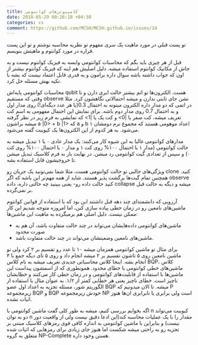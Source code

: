 ```yaml
---
title: کامپیوتر‌های کوانتومی
date: 2018-05-29 00:26:18 +04:30
categories: cs
comment: https://github.com/MCSH/MCSH.github.io/issues/14
---
```

تو پست قبلی در مورد ماهیت یک سری مفهوم تو نظریه محاسبه نوشتم و تو این پست قراره در مورد کوانتوم و ماهیتش بنویسم.

قبل از هر چیزی باید بگم که محاسبات کوانتومی وابسه به فیزیک کوانتوم نیست و به جاش از مکانیک کوانتوم استفاده میشه. دلیل اصلیش هم اینه که فیزیک کوانتوم بیشتر از اون که جواب داشته باشه سوال داره برامون و به قدری قابل اعتماد نیست که بشه با تکیه بهش مسئله حل کرد.

محاسبات کوانتومی پایه‌اش qubit هست. الکترون‌ها تو اتم بیشتر حالت ابری دارن و تا وقتی که مستقیم observe نشن جای ثابتی ندارن و میشه احتمالاتی نگاهشون کرد. مثلا در اتمی که دو مدار داره الکترون میتونه به احتمال 0.3(یا هر عدد دیگه‌ای!) روی مدار اول و به احتمال 0.7 روی مدار دوم باشه. برای نمایش این احتمال مفهومی به اسم کت تعریف میشه، کت صفر یا |0> و کت یک یا |1> که نمایشی به فرم زیر در نظر گرفته میشه براشون
a |0> + b |1>
که a و b اعداد موهومی هستند که مجموع نرم دومشان ۱ می‌شود. به هر کدوم از این الکترون‌ها یک کیوبیت گفته می‌شود.

مدار‌های کوانتومی غالبا به این شیوه کار می‌کنند: یک مدار عادی ۰ یا ۱ تبدیل میشه به حالت کوانتومی (مدار ۱ با احتمال ۱۰۰% روی کت ۱ و مدار ۰ با احتمال ۱۰۰% روی کت ۰) و سپس از تعدادی گیت کوانتومی رد میشن. در نهایت باز به فرم کلاسیک تبدیل میشن تا خروجیشون قابل استفاده بشه.

ویژگی‌های جالبی تو حالت کوانتومی هست، مثلا شما نمی‌تونید یک جریان رو clone کنید. همچنین تمام گیت‌ها برگشت پذیر هستند. شاید از همه مهم‌تر این باشه که اگر observe کنید حالت داده رو- یعنی ببینید چه حالتی داره، داده collapse میشه و دیگه به حالت قبل بر نمی‌گرده.

آرزویی که دانشمندای چند دهه قبل داشتند این بود که با استفاده از قوانین کوانتوم ماشین‌های نامعین رو در زمان خطی پیاده سازی کنن، اما امروزه متوجه شدیم این کار ممکن نیست. دلیل اصلی هم برمیگرده به ماهیت این ماشین‌ها:

* ماشین‌های کوانتومی داده‌هایشان می‌تواند در چند حالت متفاوت باشد، آن هم به صورت محدود
* ‏ماشین‌های نامعین وضعیتشان می‌تواند در چند حالت متفاوت باشد.

برای مثال تو ماشین کوانتومی همزمان میشه ۱۰ تا عدد رو تقسیم بر ۲ کرد ولی تو ماشین نامعین روی ۵ تاشون تقسیم بر ۲ میشه انجام داد و روی ۵ تای دیگه جمع با ۳ انجام بشه. اینجا کلاس محاسباتی جدیدی تعریف میشه به نام کلاس BQP، کلاس ماشین‌های خطی کوانتومی با خطای محدود. همونطوری که از اسمشون پیداست این ماشین‌ها با استفاده از قابلیت‌های کوانتومی و در زمان خطی کار می‌کنند و خطایشان ناچیز است. خطای ناچیز یعنی هر خطایی کمتر از ۱/۲. به عنوان مثال با استفاده از الگوریتم شور، مسئله تجزیه به اعداد اول عضو BQP میشه. تا الان میدونیم که P زیرمجموعه BQP و BQP خودش زیرمجموعه NP است ولی برابری یا نابرابری ان‌ها هنوز اثبات نشده. 

اگه بخوایم بررسی کنیم، میشه به طور کلی گفت ماشین کوانتومی با n کیوبیت می‌تواند دو به توان n مقدار را با یک عملیات محاسبه کند(این ادعا دقیق نیست ولی از واقعیت دور نیست) و بنابراین با ماشین کوانتومی به اندازه کافی قوی رمز‌های کلاسیک مبتنی بر تجزیه رو به راحتی میشه شکست اما هنوز جای زیادی برای رمز‌هایی که اثبات شده متعلق به گروه NP-Complete هستن وجود داره.